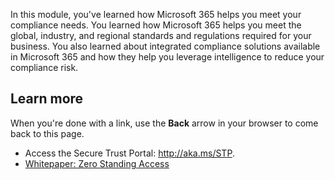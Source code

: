 In this module, you've learned how Microsoft 365 helps you meet your compliance needs. You learned how Microsoft 365 helps you meet the global, industry, and regional standards and regulations required for your business. You also learned about integrated compliance solutions available in Microsoft 365 and how they help you leverage intelligence to reduce your compliance risk.

## Learn more

When you're done with a link, use the **Back** arrow in your browser to come back to this page.

- Access the Secure Trust Portal: http://aka.ms/STP.
- [Whitepaper: Zero Standing Access](https://aka.ms/zerostandingaccess)